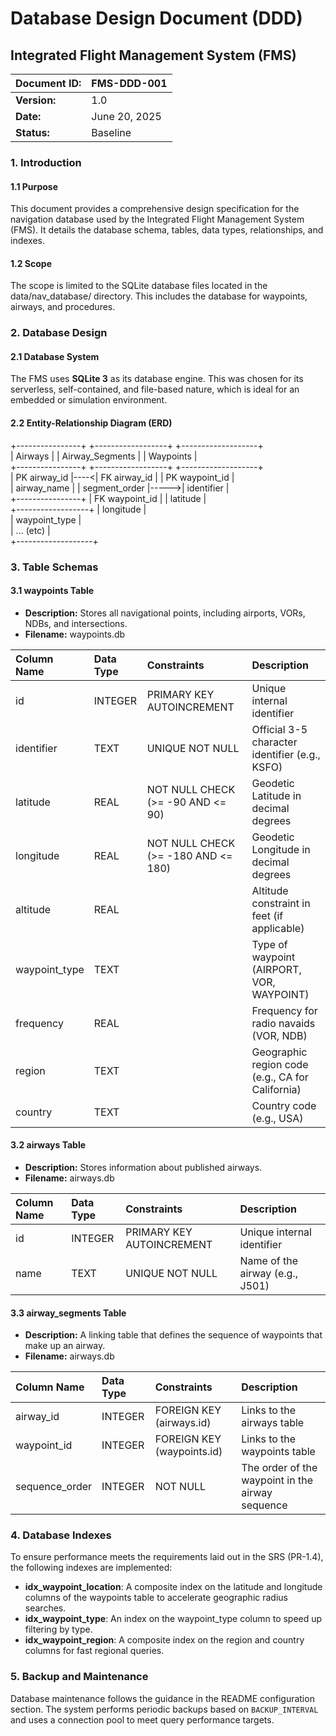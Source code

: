 # **Database Design Document (DDD)**

## **Integrated Flight Management System (FMS)**

| Document ID: | FMS-DDD-001 |
| :---- | :---- |
| **Version:** | 1.0 |
| **Date:** | June 20, 2025 |
| **Status:** | Baseline |

### **1\. Introduction**

#### **1.1 Purpose**

This document provides a comprehensive design specification for the navigation database used by the Integrated Flight Management System (FMS). It details the database schema, tables, data types, relationships, and indexes.

#### **1.2 Scope**

The scope is limited to the SQLite database files located in the data/nav\_database/ directory. This includes the database for waypoints, airways, and procedures.

### **2\. Database Design**

#### **2.1 Database System**

The FMS uses **SQLite 3** as its database engine. This was chosen for its serverless, self-contained, and file-based nature, which is ideal for an embedded or simulation environment.

#### **2.2 Entity-Relationship Diagram (ERD)**

\+----------------+      \+------------------+      \+-------------------+  
|    Airways     |      |  Airway\_Segments |      |     Waypoints     |  
\+----------------+      \+------------------+      \+-------------------+  
| PK airway\_id   |----\<| FK airway\_id     |      | PK waypoint\_id    |  
|    airway\_name |      |    segment\_order |-----\>|    identifier     |  
\+----------------+      | FK waypoint\_id   |      |    latitude       |  
                        \+------------------+      |    longitude      |  
                                                  |    waypoint\_type  |  
                                                  |    ... (etc)      |  
                                                  \+-------------------+

### **3\. Table Schemas**

#### **3.1 waypoints Table**

* **Description:** Stores all navigational points, including airports, VORs, NDBs, and intersections.  
* **Filename:** waypoints.db

| Column Name | Data Type | Constraints | Description |
| :---- | :---- | :---- | :---- |
| id | INTEGER | PRIMARY KEY AUTOINCREMENT | Unique internal identifier |
| identifier | TEXT | UNIQUE NOT NULL | Official 3-5 character identifier (e.g., KSFO) |
| latitude | REAL | NOT NULL CHECK (\>= \-90 AND \<= 90\) | Geodetic Latitude in decimal degrees |
| longitude | REAL | NOT NULL CHECK (\>= \-180 AND \<= 180\) | Geodetic Longitude in decimal degrees |
| altitude | REAL |  | Altitude constraint in feet (if applicable) |
| waypoint\_type | TEXT |  | Type of waypoint (AIRPORT, VOR, WAYPOINT) |
| frequency | REAL |  | Frequency for radio navaids (VOR, NDB) |
| region | TEXT |  | Geographic region code (e.g., CA for California) |
| country | TEXT |  | Country code (e.g., USA) |

#### **3.2 airways Table**

* **Description:** Stores information about published airways.  
* **Filename:** airways.db

| Column Name | Data Type | Constraints | Description |
| :---- | :---- | :---- | :---- |
| id | INTEGER | PRIMARY KEY AUTOINCREMENT | Unique internal identifier |
| name | TEXT | UNIQUE NOT NULL | Name of the airway (e.g., J501) |

#### **3.3 airway\_segments Table**

* **Description:** A linking table that defines the sequence of waypoints that make up an airway.  
* **Filename:** airways.db

| Column Name | Data Type | Constraints | Description |
| :---- | :---- | :---- | :---- |
| airway\_id | INTEGER | FOREIGN KEY (airways.id) | Links to the airways table |
| waypoint\_id | INTEGER | FOREIGN KEY (waypoints.id) | Links to the waypoints table |
| sequence\_order | INTEGER | NOT NULL | The order of the waypoint in the airway sequence |

### **4\. Database Indexes**

To ensure performance meets the requirements laid out in the SRS (PR-1.4), the following indexes are implemented:

* **idx\_waypoint\_location**: A composite index on the latitude and longitude columns of the waypoints table to accelerate geographic radius searches.  
* **idx\_waypoint\_type**: An index on the waypoint\_type column to speed up filtering by type.  
* **idx\_waypoint\_region**: A composite index on the region and country columns for fast regional queries.
### **5. Backup and Maintenance**

Database maintenance follows the guidance in the README configuration section. The system performs periodic backups based on `BACKUP_INTERVAL` and uses a connection pool to meet query performance targets.
